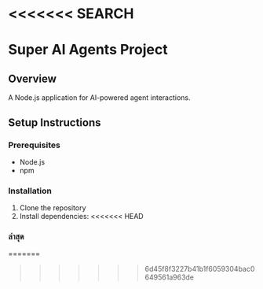 <<<<<<< SEARCH
 =======
 # Super AI Agents Project

 ## Overview
 A Node.js application for AI-powered agent interactions.

 ## Setup Instructions

 ### Prerequisites
 - Node.js
 - npm

 ### Installation
 1. Clone the repository
 2. Install dependencies:
<<<<<<< HEAD

 ### ล่าสุด
=======
>>>>>>> 6d45f8f3227b41b1f6059304bac0649561a963de
